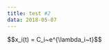 ```yaml
---
title: test #2
data: 2018-05-07
---
```



<html>
<head>
  <title>Sample</title>
  <meta charset="utf-8">
  <script type="text/javascript" async
  src="https://cdnjs.cloudflare.com/ajax/libs/mathjax/2.7.4/latest.js?config=TeX-MML-AM_CHTML">
</script>
</head>
<body>
  <div>
      <p>$$x_i(t) = C_i~e^{\lambda_i~t}$$</p>
  </div>
</body>
</html>
